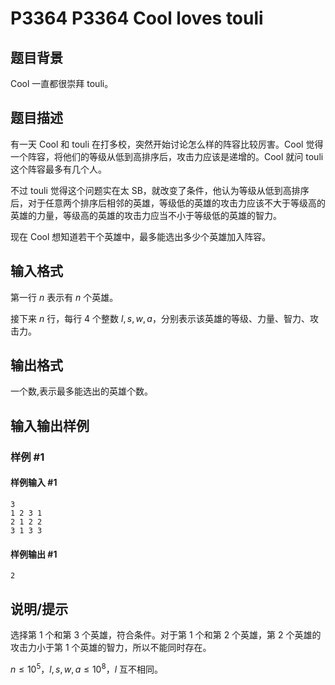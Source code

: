 # P3364 P3364 Cool loves touli

## 题目背景

Cool 一直都很崇拜 touli。


## 题目描述

有一天 Cool 和 touli 在打多校，突然开始讨论怎么样的阵容比较厉害。Cool 觉得一个阵容，将他们的等级从低到高排序后，攻击力应该是递增的。Cool 就问 touli 这个阵容最多有几个人。

不过 touli 觉得这个问题实在太 SB，就改变了条件，他认为等级从低到高排序后，对于任意两个排序后相邻的英雄，等级低的英雄的攻击力应该不大于等级高的英雄的力量，等级高的英雄的攻击力应当不小于等级低的英雄的智力。

现在 Cool 想知道若干个英雄中，最多能选出多少个英雄加入阵容。

## 输入格式

第一行 $n$ 表示有 $n$ 个英雄。

接下来 $n$ 行，每行 $4$ 个整数 $l,s,w,a$，分别表示该英雄的等级、力量、智力、攻击力。

## 输出格式

一个数,表示最多能选出的英雄个数。


## 输入输出样例

### 样例 #1

#### 样例输入 #1

```
3
1 2 3 1
2 1 2 2
3 1 3 3
```

#### 样例输出 #1

```
2
```

## 说明/提示

选择第 $1$ 个和第 $3$ 个英雄，符合条件。对于第 $1$ 个和第 $2$ 个英雄，第 $2$ 个英雄的攻击力小于第 $1$ 个英雄的智力，所以不能同时存在。

$n\leq 10^5$，$l,s,w,a\le10^8$，$l$ 互不相同。
